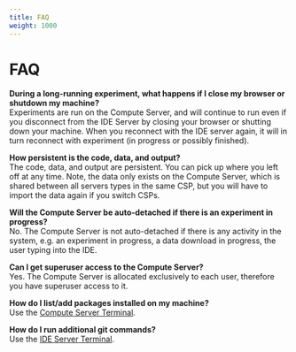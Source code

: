```yaml
---
title: FAQ
weight: 1000
---
```


# FAQ

**During a long-running experiment, what happens if I close my browser or shutdown my machine?** \
Experiments are run on the Compute Server, and will continue to run even if you disconnect from the IDE Server by closing your browser or shutting down your machine.  When you reconnect with the IDE server again, it will in turn reconnect with experiment (in progress or possibly finished).

**How persistent is the code, data, and output?** \
The code, data, and output are persistent.  You can pick up where you left off at any time.  Note, the data only exists on the Compute Server, which is shared between all servers types in the same CSP, but you will have to import the data again if you switch CSPs.

**Will the Compute Server be auto-detached if there is an experiment in progress?** \
No.  The Compute Server is not auto-detached if there is any activity in the system, e.g. an experiment in progress, a data download in progress, the user typing into the IDE.

**Can I get superuser access to the Compute Server?** \
Yes.  The Compute Server is allocated exclusively to each user, therefore you have superuser access to it.

**How do I list/add packages installed on my machine?** \
Use the [Compute Server Terminal](compute-server-terminal).

**How do I run additional git commands?** \
Use the [IDE Server Terminal](ide-server-terminal).

